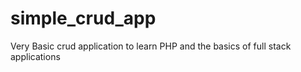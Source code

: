 # simple_crud_app
Very Basic crud application to learn PHP and the basics of full stack applications
